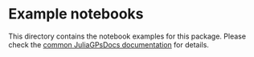 # Example notebooks

This directory contains the notebook examples for this package.
Please check the [common JuliaGPsDocs documentation](https://github.com/JuliaGaussianProcesses/JuliaGPsDocs.jl/blob/main/docs/examples.md) for details.